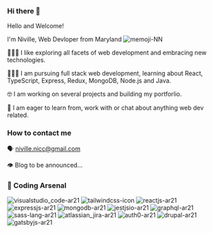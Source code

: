 ### Hi there 👋

Hello and Welcome!

I'm Niville, Web Devloper from Maryland
![memoji-NN](https://user-images.githubusercontent.com/10293989/151212746-dec11443-2e76-4cd0-a873-c41e56c85536.png)

🧑🏽‍💻 I like exploring all facets of web development and embracing new technologies.

🙇🏽‍♂️ I am pursuing full stack web development, learning about React, TypeScript, Express, Redux, MongoDB, Node.js and Java.

🤓 I am working on several projects and building my portforlio.

🤝 I am eager to learn from, work with or chat about anything web dev related.

### How to contact me
 
 🗣 niville.nicc@gmail.com
 
 👁 Blog to be announced...
 
 ### 🦾 Coding Arsenal
 ![visualstudio_code-ar21](https://user-images.githubusercontent.com/10293989/151215846-15e96764-4ad4-4d76-b1e5-5a0ee4e526df.svg)
![tailwindcss-icon](https://user-images.githubusercontent.com/10293989/151215915-8e6cd442-d69c-4afd-b332-864c6fbfd65a.svg)
![reactjs-ar21](https://user-images.githubusercontent.com/10293989/151216406-758a58b9-13d1-4524-977f-7c83009db291.svg)
![expressjs-ar21](https://user-images.githubusercontent.com/10293989/151216448-0bf4ec8c-733b-4774-b2d9-0cd022209ee6.svg)
![mongodb-ar21](https://user-images.githubusercontent.com/10293989/151216466-0d1e98ee-aaf7-4198-adb1-16603e4c2442.svg)
![jestjsio-ar21](https://user-images.githubusercontent.com/10293989/151216491-921a9959-cddb-4b86-8dd7-64dbe4af76c3.svg)
![graphql-ar21](https://user-images.githubusercontent.com/10293989/151216512-8b4c28e1-fb67-4d27-a257-7116ed18fa1d.svg)
![sass-lang-ar21](https://user-images.githubusercontent.com/10293989/151216523-2ee3662d-ee40-488d-a976-17e15277d6d9.svg)
![atlassian_jira-ar21](https://user-images.githubusercontent.com/10293989/151217132-7e885d97-9aa5-4044-a582-497001a0a4e4.svg)
![auth0-ar21](https://user-images.githubusercontent.com/10293989/151217325-81d2fbf3-f68c-45e9-8980-7cb7b6c86519.svg)
![drupal-ar21](https://user-images.githubusercontent.com/10293989/151217573-b063360b-3696-4139-8a58-f7dbf276ed6f.svg)
![gatsbyjs-ar21](https://user-images.githubusercontent.com/10293989/151217562-8addc029-c445-4382-a114-cd85ae4a9367.svg)

<!--
**niccsja/niccsja** is a ✨ _special_ ✨ repository because its `README.md` (this file) appears on your GitHub profile.

Here are some ideas to get you started:

- 🔭 I’m currently working on ...
- 🌱 I’m currently learning ...
- 👯 I’m looking to collaborate on ...
- 🤔 I’m looking for help with ...
- 💬 Ask me about ...
- 📫 How to reach me: ...
- 😄 Pronouns: ...
- ⚡ Fun fact: ...
-->
